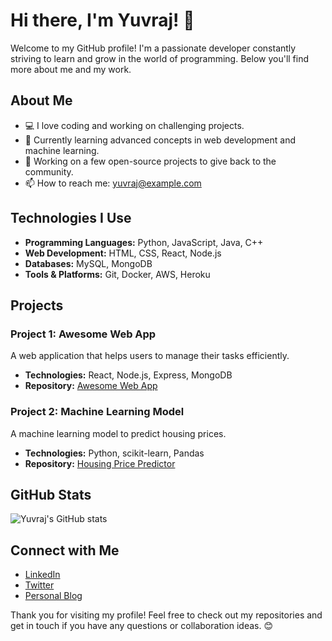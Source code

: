 # Hi there, I'm Yuvraj! 👋

Welcome to my GitHub profile! I'm a passionate developer constantly striving to learn and grow in the world of programming. Below you'll find more about me and my work.

## About Me

- 💻 I love coding and working on challenging projects.
- 🌱 Currently learning advanced concepts in web development and machine learning.
- 🔭 Working on a few open-source projects to give back to the community.
- 📫 How to reach me: [yuvraj@example.com](mailto:yuvraj@example.com)

## Technologies I Use

- **Programming Languages:** Python, JavaScript, Java, C++
- **Web Development:** HTML, CSS, React, Node.js
- **Databases:** MySQL, MongoDB
- **Tools & Platforms:** Git, Docker, AWS, Heroku

## Projects

### Project 1: Awesome Web App
A web application that helps users to manage their tasks efficiently.

- **Technologies:** React, Node.js, Express, MongoDB
- **Repository:** [Awesome Web App](https://github.com/yuvrajdev1920/awesome-web-app)

### Project 2: Machine Learning Model
A machine learning model to predict housing prices.

- **Technologies:** Python, scikit-learn, Pandas
- **Repository:** [Housing Price Predictor](https://github.com/yuvrajdev1920/housing-price-predictor)

## GitHub Stats

![Yuvraj's GitHub stats](https://github-readme-stats.vercel.app/api?username=yuvrajdev1920&show_icons=true&theme=radical)

## Connect with Me

- [LinkedIn](https://www.linkedin.com/in/yuvrajdev1920/)
- [Twitter](https://twitter.com/yuvrajdev1920)
- [Personal Blog](https://yuvrajdev1920.com)

Thank you for visiting my profile! Feel free to check out my repositories and get in touch if you have any questions or collaboration ideas. 😊
